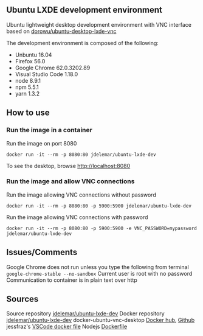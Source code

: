 ## Ubuntu LXDE development environment
Ubuntu lightweight desktop development environment with VNC interface based on [dorowu/ubuntu-desktop-lxde-vnc](https://hub.docker.com/r/dorowu/ubuntu-desktop-lxde-vnc/)  
  
The development environment is composed of the following:
- Unbuntu 16.04
- Firefox 56.0
- Google Chrome 62.0.3202.89
- Visual Studio Code 1.18.0
- node 8.9.1
- npm 5.5.1
- yarn 1.3.2

## How to use
### Run the image in a container
Run the image on port 8080
```console
docker run -it --rm -p 8080:80 jdelemar/ubuntu-lxde-dev
```
To see the desktop, browse [http://localhost:8080](http://localhost:8080)

### Run the image and allow VNC connections
Run the image allowing VNC connections without password
```console
docker run -it --rm -p 8080:80 -p 5900:5900 jdelemar/ubuntu-lxde-dev
```
Run the image allowing VNC connections with password
```console
docker run -it --rm -p 8080:80 -p 5900:5900 -e VNC_PASSWORD=mypassword jdelemar/ubuntu-lxde-dev
```

## Issues/Comments
Google Chrome does not run unless you type the following from terminal `google-chrome-stable --no-sandbox`
Current user is root with no password
Communication to container is in plain text over http

## Sources
Source repository [jdelemar/ubuntu-lxde-dev](https://github.com/JDelemar/dockerfiles/tree/master/ubuntu-lxde-dev)
Docker repository [jdelemar/ubuntu-lxde-dev](https://hub.docker.com/r/jdelemar/ubuntu-lxde-dev/)
docker-ubuntu-vnc-desktop [Docker hub](https://hub.docker.com/r/dorowu/ubuntu-desktop-lxde-vnc/), [Github](https://github.com/fcwu/docker-ubuntu-vnc-desktop)
jessfraz's [VSCode docker file](https://github.com/jessfraz/dockerfiles/blob/master/vscode/Dockerfile)
Nodejs [Dockerfile](https://github.com/nodejs/docker-node)